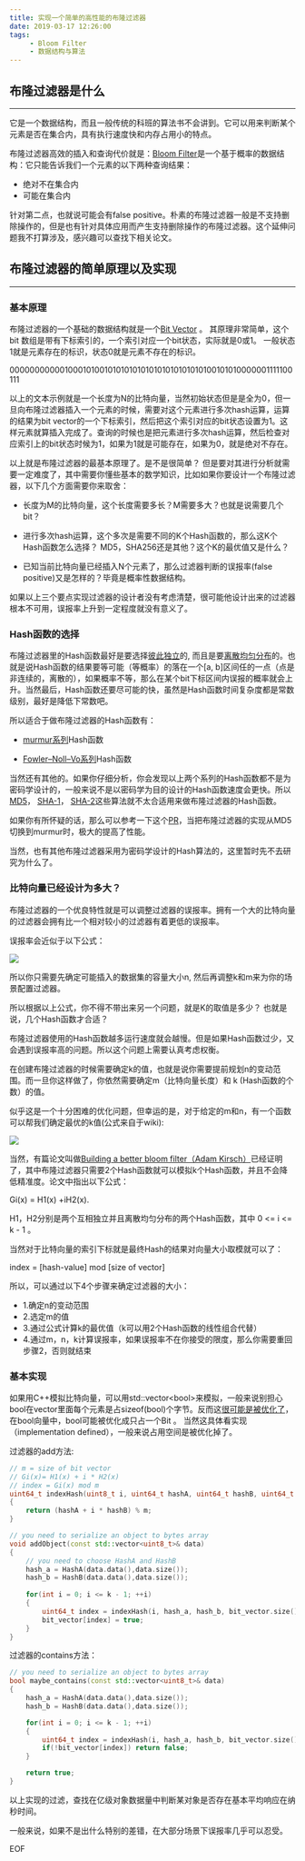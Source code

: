 ```yaml
---
title: 实现一个简单的高性能的布隆过滤器
date: 2019-03-17 12:26:00
tags:
     - Bloom Filter
     - 数据结构与算法
---
```


## 布隆过滤器是什么
---

它是一个数据结构，而且一般传统的科班的算法书不会讲到。它可以用来判断某个元素是否在集合内，具有执行速度快和内存占用小的特点。

布隆过滤器高效的插入和查询代价就是：[Bloom Filter](https://en.wikipedia.org/wiki/Bloom_filter)是一个基于概率的数据结构：它只能告诉我们一个元素的以下两种查询结果：

- 绝对不在集合内
- 可能在集合内 

针对第二点，也就说可能会有false positive。朴素的布隆过滤器一般是不支持删除操作的，但是也有针对具体应用而产生支持删除操作的布隆过滤器。这个延伸问题我不打算涉及，感兴趣可以查找下相关论文。

## 布隆过滤器的简单原理以及实现
---

### 基本原理

布隆过滤器的一个基础的数据结构就是一个[Bit Vector](https://en.wikipedia.org/wiki/Bit_array) 。 其原理非常简单，这个bit 数组是带有下标索引的，一个索引对应一个bit状态，实际就是0或1。 一般状态1就是元素存在的标识，状态0就是元素不存在的标识。

00000000000100010100101010101010101010101010100101010000001111100111

以上的文本示例就是一个长度为N的比特向量，当然初始状态但是是全为0，但一旦向布隆过滤器插入一个元素的时候，需要对这个元素进行多次hash运算，运算的结果为bit vector的一个下标索引，然后把这个索引对应的bit状态设置为1。这样元素就算插入完成了。查询的时候也是把元素进行多次hash运算，然后检查对应索引上的bit状态时候为1，如果为1就是可能存在，如果为0，就是绝对不存在。

以上就是布隆过滤器的最基本原理了。是不是很简单？ 但是要对其进行分析就需要一定难度了，其中需要你懂些基本的数学知识，比如如果你要设计一个布隆过滤器，以下几个方面需要你来取舍：

- 长度为M的比特向量，这个长度需要多长？M需要多大？也就是说需要几个bit？

- 进行多次hash运算，这个多次是需要不同的K个Hash函数的，那么这K个Hash函数怎么选择？ MD5，SHA256还是其他？这个K的最优值又是什么？

- 已知当前比特向量已经插入N个元素了，那么过滤器判断的误报率(false positive)又是怎样的？毕竟是概率性数据结构。

如果以上三个要点实现过滤器的设计者没有考虑清楚，很可能他设计出来的过滤器根本不可用，误报率上升到一定程度就没有意义了。

### Hash函数的选择

布隆过滤器里的Hash函数最好是要选择[彼此独立](https://en.wiktionary.org/wiki/independent_function#English)的, 而且是要[离散均匀分布](https://en.wikipedia.org/wiki/Discrete_uniform_distribution)的。也就是说Hash函数的结果要等可能（等概率）的落在一个[a, b]区间任的一点（点是非连续的，离散的），如果概率不等，那么在某个bit下标区间内误报的概率就会上升。当然最后，Hash函数还要尽可能的快，虽然是Hash函数时间复杂度都是常数级别，最好是降低下常数吧。

所以适合于做布隆过滤器的Hash函数有： 

- [murmur系列](https://en.wikipedia.org/wiki/MurmurHash)Hash函数

- [Fowler–Noll–Vo系列](https://en.wikipedia.org/wiki/Fowler–Noll–Vo_hash_function)Hash函数

当然还有其他的。如果你仔细分析，你会发现以上两个系列的Hash函数都不是为密码学设计的，一般来说不是以密码学为目的设计的Hash函数速度会更快。所以[MD5](https://en.wikipedia.org/wiki/MD5)， [SHA-1](https://en.wikipedia.org/wiki/SHA-1)， [SHA-2](https://en.wikipedia.org/wiki/SHA-2)这些算法就不太合适用来做布隆过滤器的Hash函数。

如果你有所怀疑的话，那么可以参考一下这个[PR](https://github.com/bitly/dablooms/pull/19)，当把布隆过滤器的实现从MD5切换到murmur时，极大的提高了性能。

当然，也有其他布隆过滤器采用为密码学设计的Hash算法的，这里暂时先不去研究为什么了。

### 比特向量已经设计为多大？

布隆过滤器的一个优良特性就是可以调整过滤器的误报率。拥有一个大的比特向量的过滤器会拥有比一个相对较小的过滤器有着更低的误报率。

误报率会近似于以下公式：

 ![](http://wx1.sinaimg.cn/large/a1ac93f3gy1g15t747vd0j203p01q3ya.jpg)
 
 所以你只需要先确定可能插入的数据集的容量大小n, 然后再调整k和m来为你的场景配置过滤器。

所以根据以上公式，你不得不带出来另一个问题，就是K的取值是多少？ 也就是说，几个Hash函数才合适？

布隆过滤器使用的Hash函数越多运行速度就会越慢。但是如果Hash函数过少，又会遇到误报率高的问题。所以这个问题上需要认真考虑权衡。

在创建布隆过滤器的时候需要确定k的值，也就是说你需要提前规划n的变动范围。而一旦你这样做了，你依然需要确定m（比特向量长度）和 k (Hash函数的个数）的值。

似乎这是一个十分困难的优化问题，但幸运的是，对于给定的m和n，有一个函数可以帮我们确定最优的k值(公式来自于wiki): 

![](http://wx1.sinaimg.cn/large/a1ac93f3gy1g15tqjkxm7j209701tglf.jpg)

当然，有篇论文叫做[Building a better bloom filter（Adam Kirsch）](https://www.eecs.harvard.edu/~michaelm/postscripts/tr-02-05.pdf)已经证明了，其中布隆过滤器只需要2个Hash函数就可以模拟k个Hash函数，并且不会降低精准度。论文中指出以下公式：

Gi(x) = H1(x) +iH2(x).

H1，H2分别是两个互相独立并且离散均匀分布的两个Hash函数，其中 0 <= i <= k - 1 。

当然对于比特向量的索引下标就是最终Hash的结果对向量大小取模就可以了：

index = [hash-value] mod [size of vector]  

所以，可以通过以下4个步骤来确定过滤器的大小：

- 1.确定n的变动范围
- 2.选定m的值
- 3.通过公式计算k的最优值（k可以用2个Hash函数的线性组合代替）
- 4.通过m，n，k计算误报率，如果误报率不在你接受的限度，那么你需要重回步骤2，否则就结束

### 基本实现

如果用C++模拟比特向量，可以用std::vector\<bool\>来模拟，一般来说别担心bool在vector里面每个元素是占sizeof(bool)个字节。反而这[很可能是被优化了](https://en.cppreference.com/w/cpp/container/vector_bool)，在bool向量中，bool可能被优化成只占一个Bit 。 当然这具体看实现（implementation defined），一般来说占用空间是被优化掉了。

过滤器的add方法:

```cpp
// m = size of bit vector
// Gi(x)= H1(x) + i * H2(x)
// index = Gi(x) mod m
uint64_t indexHash(uint8_t i, uint64_t hashA, uint64_t hashB, uint64_t m)
{
    return (hashA + i * hashB) % m;
}

// you need to serialize an object to bytes array
void addObject(const std::vector<uint8_t>& data)
{
    // you need to choose HashA and HashB
    hash_a = HashA(data.data(),data.size());
    hash_b = HashB(data.data(),data.size());
    
    for(int i = 0; i <= k - 1; ++i)
    {
        uint64_t index = indexHash(i, hash_a, hash_b, bit_vector.size()); 
        bit_vector[index] = true;
    }
}
```

过滤器的contains方法：

```cpp
// you need to serialize an object to bytes array
bool maybe_contains(const std::vector<uint8_t>& data)
{
    hash_a = HashA(data.data(),data.size());
    hash_b = HashB(data.data(),data.size());

    for(int i = 0; i <= k - 1; ++i)
    {
        uint64_t index = indexHash(i, hash_a, hash_b, bit_vector.size()); 
        if(!bit_vector[index]) return false;
    }

    return true;
}
```
以上实现的过滤，查找在亿级对象数据量中判断某对象是否存在基本平均响应在纳秒时间。

一般来说，如果不是出什么特别的差错，在大部分场景下误报率几乎可以忍受。

EOF
